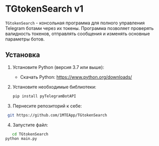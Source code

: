 # TGtokenSearch v1

`TGtokenSearch` - консольная программа для полного управления Telegram ботами через их токены. Программа позволяет проверять валидность токенов, отправлять сообщения и изменять основные параметры ботов.

## Установка

1. Установите Python (версия 3.7 или выше):
   - Скачать Python: https://www.python.org/downloads/

2. Установите необходимые библиотеки:
   ```bash
   pip install pyTelegramBotAPI
   ```

3. Пернесите репозиторий к себе:
  ```bash
   git https://github.com/1MTEApp/TGtokenSearch
   ```
 4. Запустите файл:
```bash
   cd TGtokenSearch
python main.py
   ``` 
   
   
